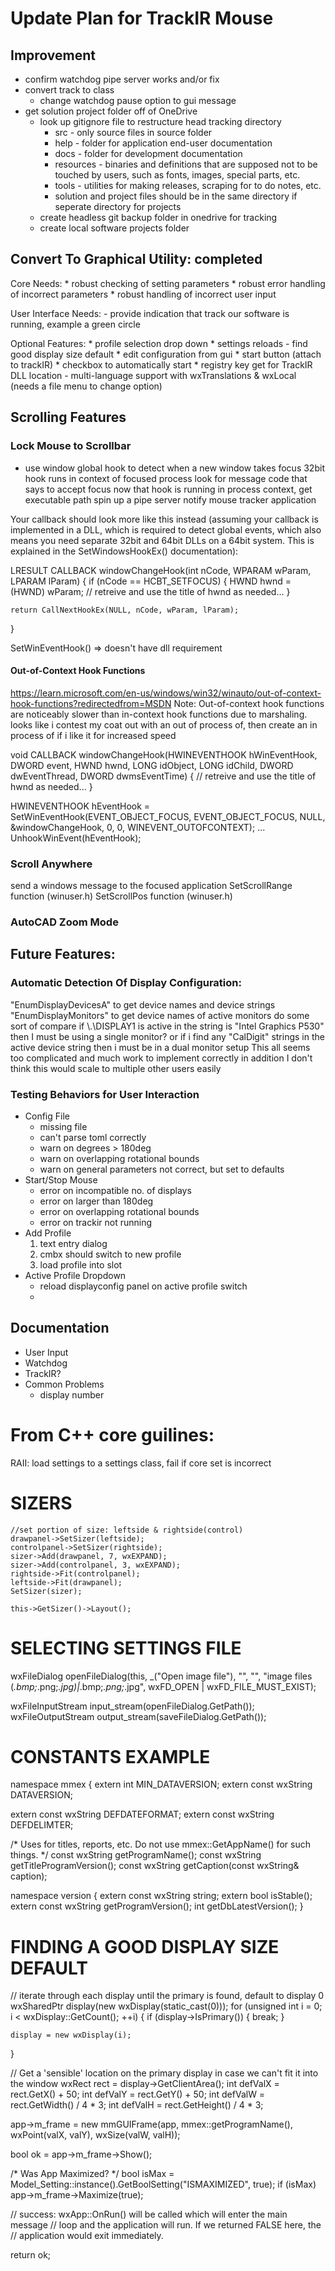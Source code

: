 # Update Plan for TrackIR Mouse

## Improvement
* confirm watchdog pipe server works and/or fix
* convert track to class
    * change watchdog pause option to gui message
* get solution project folder off of OneDrive
    * look up gitignore file to restructure head tracking directory
        * src - only source files in source folder
        * help - folder for application end-user documentation
        * docs - folder for development documentation
        * resources - binaries and definitions that are supposed not to be touched by users, such as fonts, images, special parts, etc.
        * tools - utilities for making releases, scraping for to do notes, etc.
        * solution and project files should be in the same directory if seperate directory for projects
    * create headless git backup folder in onedrive for tracking
    * create local software projects folder


## Convert To Graphical Utility: completed
Core Needs:
    * robust checking of setting parameters
    * robust error handling of incorrect parameters
    * robust handling of incorrect user input

User Interface Needs:
    - provide indication that track our software is running, example a green circle
    
Optional Features:
    * profile selection drop down
    * settings reloads
    - find good display size default
    * edit configuration from gui
    * start button (attach to trackIR)
    * checkbox to automatically start
    * registry key get for TrackIR DLL location
    - multi-language support with wxTranslations & wxLocal (needs a file menu to change option)

## Scrolling Features
### Lock Mouse to Scrollbar
- use window global hook to detect when a new window takes focus
    32bit hook runs in context of focused process
    look for message code that says to accept focus
    now that hook is running in process context, get executable path
    spin up a pipe server
    notify mouse tracker application

Your callback should look more like this instead (assuming your callback is implemented in a DLL, which is required to detect global events, which also means you need separate 32bit and 64bit DLLs on a 64bit system. This is explained in the SetWindowsHookEx() documentation):

LRESULT CALLBACK windowChangeHook(int nCode, WPARAM wParam, LPARAM lParam)
{
    if (nCode == HCBT_SETFOCUS)
    {
        HWND hwnd = (HWND) wParam;
        // retreive and use the title of hwnd as needed...
    }

    return CallNextHookEx(NULL, nCode, wParam, lParam);
}

 SetWinEventHook()  => doesn't have dll requirement

#### Out-of-Context Hook Functions
https://learn.microsoft.com/en-us/windows/win32/winauto/out-of-context-hook-functions?redirectedfrom=MSDN
Note: Out-of-context hook functions are noticeably slower than in-context hook functions due to marshaling.
looks like i contest my coat out with an out of process of, then create an in process of if i like it for increased speed

void CALLBACK windowChangeHook(HWINEVENTHOOK hWinEventHook, DWORD event, HWND hwnd, LONG idObject, LONG idChild, DWORD dwEventThread, DWORD dwmsEventTime)
{
    // retreive and use the title of hwnd as needed...
}

HWINEVENTHOOK hEventHook = SetWinEventHook(EVENT_OBJECT_FOCUS, EVENT_OBJECT_FOCUS, NULL, &windowChangeHook, 0, 0, WINEVENT_OUTOFCONTEXT);
...
UnhookWinEvent(hEventHook);

### Scroll Anywhere
send a windows message to the focused application
SetScrollRange function (winuser.h)
SetScrollPos function (winuser.h)

### AutoCAD Zoom Mode

## Future Features:
### Automatic Detection Of Display Configuration:
"EnumDisplayDevicesA" to get device names and device strings
"EnumDisplayMonitors" to get device names of active monitors
do some sort of compare
    if \\.\DISPLAY1 is active in the string is "Intel Graphics P530"
    then I must be using a single monitor?
    or if i find any "CalDigit" strings in the active device string
    then i must be in a dual monitor setup
This all seems too complicated and much work to implement correctly
in addition I don't think this would scale to multiple other users easily

### Testing Behaviors for User Interaction
- Config File
    - missing file
    - can't parse toml correctly
    - warn on degrees > 180deg
    - warn on overlapping rotational bounds
    - warn on general parameters not correct, but set to defaults
- Start/Stop Mouse
    - error on incompatible no. of displays
    - error on larger than 180deg
    - error on overlapping rotational bounds
    - error on trackir not running
- Add Profile
    1. text entry dialog
    2. cmbx should switch to new profile
    3. load profile into slot
- Active Profile Dropdown
    - reload displayconfig panel on active profile switch
    - 

## Documentation
- User Input
- Watchdog
- TrackIR?
- Common Problems
    - display number







# From C++ core guilines:

RAII:
    load settings to a settings class, fail if core set is incorrect

# SIZERS
    //set portion of size: leftside & rightside(control)
    drawpanel->SetSizer(leftside);
    controlpanel->SetSizer(rightside);
    sizer->Add(drawpanel, 7, wxEXPAND);
    sizer->Add(controlpanel, 3, wxEXPAND);
    rightside->Fit(controlpanel);
    leftside->Fit(drawpanel);
    SetSizer(sizer);

    this->GetSizer()->Layout();
    
# SELECTING SETTINGS FILE

wxFileDialog openFileDialog(this, _("Open image file"), "", "", "image files (*.bmp;*.png;*.jpg)|*.bmp;*.png;*.jpg",
        wxFD_OPEN | wxFD_FILE_MUST_EXIST);

wxFileInputStream input_stream(openFileDialog.GetPath());        
wxFileOutputStream output_stream(saveFileDialog.GetPath());

# CONSTANTS EXAMPLE
namespace mmex
{
extern int MIN_DATAVERSION;
extern const wxString DATAVERSION;

extern const wxString DEFDATEFORMAT;
extern const wxString DEFDELIMTER;

/*
        Uses for titles, reports, etc.
        Do not use mmex::GetAppName() for such things.
*/
const wxString getProgramName();
const wxString getTitleProgramVersion();
const wxString getCaption(const wxString& caption);

namespace version
{
    extern const wxString string;
    extern bool isStable();
    extern const wxString getProgramVersion();
    int getDbLatestVersion();
}

# FINDING A GOOD DISPLAY SIZE DEFAULT
// iterate through each display until the primary is found, default to display 0
wxSharedPtr<wxDisplay> display(new wxDisplay(static_cast<unsigned int>(0)));
for (unsigned int i = 0; i < wxDisplay::GetCount(); ++i) {
    if (display->IsPrimary()) {
        break;
    }

    display = new wxDisplay(i);
}

// Get a 'sensible' location on the primary display in case we can't fit it into the window
wxRect rect = display->GetClientArea();
int defValX = rect.GetX() + 50;
int defValY = rect.GetY() + 50;
int defValW = rect.GetWidth() / 4 * 3;
int defValH = rect.GetHeight() / 4 * 3;

app->m_frame = new mmGUIFrame(app, mmex::getProgramName(), wxPoint(valX, valY), wxSize(valW, valH));

bool ok = app->m_frame->Show();

/* Was App Maximized? */
bool isMax = Model_Setting::instance().GetBoolSetting("ISMAXIMIZED", true);
if (isMax) app->m_frame->Maximize(true);

// success: wxApp::OnRun() will be called which will enter the main message
// loop and the application will run. If we returned FALSE here, the
// application would exit immediately.

return ok;